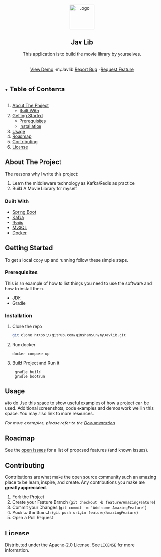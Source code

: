 <p align="center">
  <a href="https://github.com/QinshanSun/myJavlib">
    <img src="images/logo.png" alt="Logo" width="80" height="80">
  </a>

  <h2 align="center">Jav Lib</h2>

  <p align="center">
    This application is to build the movie library by yourselves. 
    <br />
    <br />
    <br />
    <a href="https://github.com/QinshanSun/myJavlib">View Demo</a>
    ·myJavlib
    <a href="https://github.com/QinshanSun/myJavlib/issues">Report Bug</a>
    ·
    <a href="https://github.com/QinshanSun/myJavlib/issues">Request Feature</a>
  </p>


<details open="open">
  <summary><h2 style="display: inline-block">Table of Contents</h2></summary>
  <ol>
    <li>
      <a href="#about-the-project">About The Project</a>
      <ul>
        <li><a href="#built-with">Built With</a></li>
      </ul>
    </li>
    <li>
      <a href="#getting-started">Getting Started</a>
      <ul>
        <li><a href="#prerequisites">Prerequisites</a></li>
        <li><a href="#installation">Installation</a></li>
      </ul>
    </li>
    <li><a href="#usage">Usage</a></li>
    <li><a href="#roadmap">Roadmap</a></li>
    <li><a href="#contributing">Contributing</a></li>
    <li><a href="#license">License</a></li>
  </ol>
</details>


## About The Project

The reasons why I write this project:
1. Learn the middleware technology as Kafka/Redis as practice
2. Build A Movie Library for myself

### Built With

* [Spring Boot](https://spring.io/projects/spring-boot)
* [Kafka](https://kafka.apache.org/)
* [Redis](https://redis.io/)
* [MySQL](https://www.mysql.com/)
* [Docker](https://www.docker.com/)



## Getting Started

To get a local copy up and running follow these simple steps.

### Prerequisites

This is an example of how to list things you need to use the software and how to install them.

* JDK
* Gradle
    

### Installation

1. Clone the repo
   ```sh
   git clone https://github.com/QinshanSun/myJavlib.git
   ```
2. Run docker 
   ```sh
   docker compose up
   ```
3. Build Project and Run it 
   ```
    gradle build
    gradle bootrun 
   ```


## Usage

#to do
Use this space to show useful examples of how a project can be used. Additional screenshots, code examples and demos work well in this space. You may also link to more resources.

_For more examples, please refer to the [Documentation](https://example.com)_


## Roadmap

See the [open issues](https://github.com/QinshanSun/myJavlib/issues) for a list of proposed features (and known issues).



## Contributing

Contributions are what make the open source community such an amazing place to be learn, inspire, and create. Any contributions you make are **greatly appreciated**.

1. Fork the Project
2. Create your Feature Branch (`git checkout -b feature/AmazingFeature`)
3. Commit your Changes (`git commit -m 'Add some AmazingFeature'`)
4. Push to the Branch (`git push origin feature/AmazingFeature`)
5. Open a Pull Request



<!-- LICENSE -->
## License

Distributed under the Apache-2.0 License. See `LICENSE` for more information.

